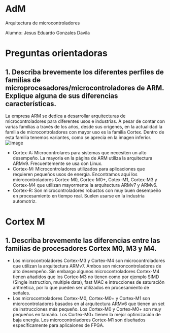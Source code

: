 # AdM

Arquitectura de microcontroladores

Alumno: Jesus Eduardo Gonzales Davila

# Preguntas orientadoras
## 1. Describa brevemente los diferentes perfiles de familias de microprocesadores/microcontroladores de ARM. Explique alguna de sus diferencias características.
La empresa ARM se dedica a desarrollar arquitecturas de microcontroladores para diferentes usos e industrias. A pesar de contar con varias familias a través de los años, desde sus origenes, en la actualidad la familia de microcontroladores con mayor uso es la familia Cortex. Dentro de esta familia tenemos variantes, como se aprecia en la imagen inferior.
![image](https://github.com/jegd/AdM/assets/105693319/8863d09a-ecf2-4c44-876d-e8897fe7b01c)
- Cortex-A: Microcontrolares para sistemas que necesiten un alto desempeño. La mayoria en la página de ARM utiliza la arquitectura ARMv9. Frecuentemente se usa con Linux.
- Cortex-M: Microcontroladores utilizados para aplicaciones que requieren pequeños usos de energía. Encontramos aquí los microcontroladores Cortex-M0, Cortex-M0+, Cotex-M1, Cortex-M3 y Cortex-M4 que utilizan mayormente la arquitectura ARMv7 y ARMv6.
- Cortex-R: Son microcontroladores robustos con muy buen desempeño en procesamiento en tiempo real. Suelen usarse en la industria automotriz.
# Cortex M
## 1. Describa brevemente las diferencias entre las familias de procesadores Cortex M0, M3 y M4.
- Los microcontroladores Cortex-M3 y Cortex-M4 son microcontroladores que utilizan la arquitectura ARMv7. Ambos son microncontroladores de alto desempeño. Sin embargo algunos microcontroladores Cortex-M4 tienen añadidos que los Cortex-M3 no tienen como por ejemplo SIMD (Single instruction, multiple data), fast MAC e intrucciones de saturación aritmética, por lo que pueden ser utilizados en procesamiento de señales.
- Los microcontroladores Cortex-M0, Cortex-M0+ y Cortex-M1 son microcontroladores basados en al arquitectura ARMv6 que tienen un set de instrucciones más pequeño. Los Cortex-M0 y Cortex-M0+ son muy pequeños en tamaño. Los Cortex-M0+ tienen la mejor optimización de baja energía. Los microcontroladores Cortex-M1 son diseñados específicamente para aplicaiones de FPGA.
